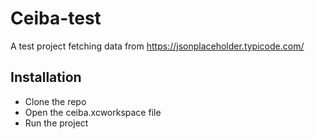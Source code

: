 # Ceiba-test

A test project fetching data from https://jsonplaceholder.typicode.com/

## Installation

- Clone the repo
- Open the ceiba.xcworkspace file
- Run the project
